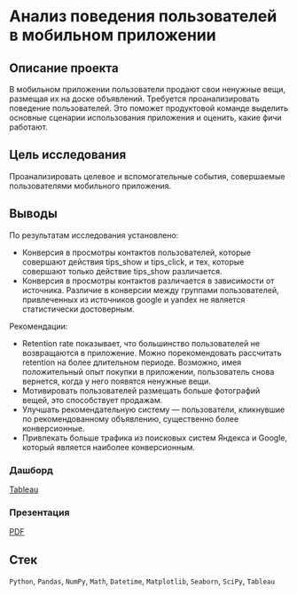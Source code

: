 # Анализ поведения пользователей в мобильном приложении

## Описание проекта
В мобильном приложении пользователи продают свои ненужные вещи, размещая их на доске объявлений. Требуется проанализировать поведение пользователей. Это поможет продуктовой команде выделить основные сценарии использования приложения и оценить, какие фичи работают.

## Цель исследования
Проанализировать целевое и вспомогательные события, совершаемые пользователями мобильного приложения.

## Выводы
По результатам исследования установлено:
* Конверсия в просмотры контактов пользователей, которые совершают действия tips_show и tips_click, и тех, которые совершают только действие tips_show различается.
* Конверсия в просмотры контактов различается в зависимости от источника. Различие в конверсии между группами пользователей, привлеченных из источников google и yandex не является статистически достоверным.

Рекомендации:
* Retention rate показывает, что большинство пользователей не возвращаются в приложение. Можно порекомендовать рассчитать retention на более длительном периоде. Возможно, имея положительный опыт покупки в приложении, пользователь снова вернется, когда у него появятся ненужные вещи.
* Мотивировать пользователей размещать больше фотографий вещей, это способствует продажам.
* Улучшать рекомендательную систему — пользователи, кликнувшие по рекомендованному объявлению, существенно более конверсионные.
* Привлекать больше трафика из поисковых систем Яндекса и Google, который является наиболее конверсионным.

### Дашборд
[Tableau](https://public.tableau.com/views/project_final_16526409784040/dashboard?:language=en-US&publish=yes&:display_count=n&:origin=viz_share_link)

### Презентация
[PDF](https://github.com/alexeylitvak/yandex_practicum_da/blob/main/graduation_event_analytics_mobile_app/graduation_event_analytics_mobile_app_presentation.pdf "Посмотреть презентацию")

## Стек
`Python`, `Pandas`, `NumPy`, `Math`, `Datetime`, `Matplotlib`, `Seaborn`, `SciPy`, `Tableau`
